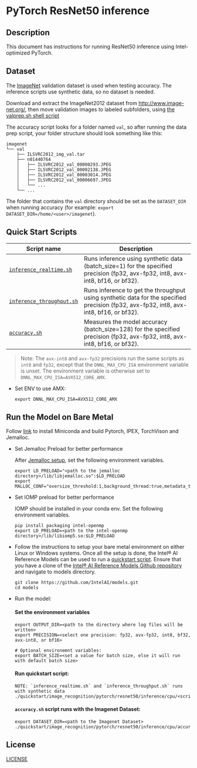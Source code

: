 # PyTorch ResNet50 inference

## Description

This document has instructions for running ResNet50 inference using
Intel-optimized PyTorch.

## Dataset

The [ImageNet](http://www.image-net.org/) validation dataset is used when
testing accuracy. The inference scripts use synthetic data, so no dataset
is needed.

Download and extract the ImageNet2012 dataset from http://www.image-net.org/,
then move validation images to labeled subfolders, using
[the valprep.sh shell script](https://raw.githubusercontent.com/soumith/imagenetloader.torch/master/valprep.sh)

The accuracy script looks for a folder named `val`, so after running the
data prep script, your folder structure should look something like this:

```
imagenet
└── val
    ├── ILSVRC2012_img_val.tar
    ├── n01440764
    │   ├── ILSVRC2012_val_00000293.JPEG
    │   ├── ILSVRC2012_val_00002138.JPEG
    │   ├── ILSVRC2012_val_00003014.JPEG
    │   ├── ILSVRC2012_val_00006697.JPEG
    │   └── ...
    └── ...
```
The folder that contains the `val` directory should be set as the
`DATASET_DIR` when running accuracy
(for example: `export DATASET_DIR=/home/<user>/imagenet`).

## Quick Start Scripts

| Script name | Description |
|-------------|-------------|
| [`inference_realtime.sh`](/quickstart/image_recognition/pytorch/resnet50/inference/cpu/inference_realtime.sh) | Runs inference using synthetic data (batch_size=1) for the specified precision (fp32, avx-fp32, int8, avx-int8, bf16, or bf32). |
| [`inference_throughput.sh`](/quickstart/image_recognition/pytorch/resnet50/inference/cpu/inference_throughput.sh) | Runs inference to get the throughput using synthetic data for the specified precision (fp32, avx-fp32, int8, avx-int8, bf16, or bf32). |
| [`accuracy.sh`](/quickstart/image_recognition/pytorch/resnet50/inference/cpu/accuracy.sh) | Measures the model accuracy (batch_size=128) for the specified precision (fp32, avx-fp32, int8, avx-int8, bf16, or bf32). |

> Note: The `avx-int8` and `avx-fp32` precisions run the same scripts as `int8` and `fp32`, except that the
> `DNNL_MAX_CPU_ISA` environment variable is unset. The environment variable is
> otherwise set to `DNNL_MAX_CPU_ISA=AVX512_CORE_AMX`.
* Set ENV to use AMX:
  ```
  export DNNL_MAX_CPU_ISA=AVX512_CORE_AMX
  ```

## Run the Model on Bare Metal

Follow [link](/docs/general/pytorch/BareMetalSetup.md) to install Miniconda and build Pytorch, IPEX, TorchVison and Jemalloc.

* Set Jemalloc Preload for better performance

  After [Jemalloc setup](/docs/general/pytorch/BareMetalSetup.md#build-jemalloc), set the following environment variables.
  ```
  export LD_PRELOAD="<path to the jemalloc directory>/lib/libjemalloc.so":$LD_PRELOAD
  export MALLOC_CONF="oversize_threshold:1,background_thread:true,metadata_thp:auto,dirty_decay_ms:9000000000,muzzy_decay_ms:9000000000"
  ```

* Set IOMP preload for better performance

  IOMP should be installed in your conda env. Set the following environment variables.
  ```
  pip install packaging intel-openmp
  export LD_PRELOAD=<path to the intel-openmp directory>/lib/libiomp5.so:$LD_PRELOAD
  ```

* Follow the instructions to setup your bare metal environment on either Linux or Windows systems. Once all the setup is done,
  the Intel® AI Reference Models can be used to run a [quickstart script](#quick-start-scripts).
  Ensure that you have a clone of the [Intel® AI Reference Models Github repository](https://github.com/IntelAI/models) and navigate to models directory.
  ```
  git clone https://github.com/IntelAI/models.git
  cd models
  ```

* Run the model:
    
    #### Set the environment variables
    ```
    export OUTPUT_DIR=<path to the directory where log files will be written>
    export PRECISION=<select one precision: fp32, avx-fp32, int8, bf32, avx-int8, or bf16>

    # Optional environemnt variables:
    export BATCH_SIZE=<set a value for batch size, else it will run with default batch size>
    ```

    #### Run quickstart script:
    ```
    NOTE: `inference_realtime.sh` and `inference_throughput.sh` runs with synthetic data
    ./quickstart/image_recognition/pytorch/resnet50/inference/cpu/<script.sh>
    ```

    #### `accuracy.sh` script runs with the Imagenet Dataset:
    ```
    export DATASET_DIR=<path to the Imagenet Dataset>
    ./quickstart/image_recognition/pytorch/resnet50/inference/cpu/accuracy.sh
    ```

## License

[LICENSE](/LICENSE)
